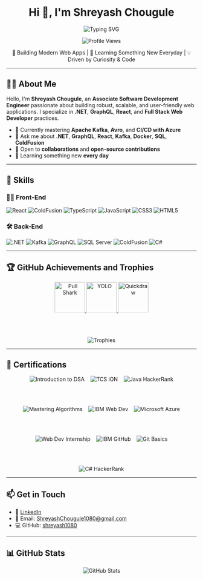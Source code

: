<h1 align="center">Hi 👋, I'm Shreyash Chougule</h1>

<p align="center">
  <img 
    src="https://readme-typing-svg.demolab.com?font=Fira+Code&pause=1000&center=true&vCenter=true&width=600&lines=Software+Engineer;Full-Stack+Developer" 
    alt="Typing SVG" 
  />
</p>

<p align="center">
  <img src="https://komarev.com/ghpvc/?username=shreyash1080&label=Profile%20views&color=0e75b6&style=flat" alt="Profile Views" />
</p>

<p align="center">
  🚀 Building Modern Web Apps | 🧠 Learning Something New Everyday | 💡 Driven by Curiosity & Code
</p>

---

## 👨‍💻 About Me

Hello, I'm **Shreyash Chougule**, an **Associate Software Development Engineer** passionate about building robust, scalable, and user-friendly web applications. I specialize in **.NET**, **GraphQL**, **React**, and **Full Stack Web Developer** practices.

- 🔭 Currently mastering **Apache Kafka**, **Avro**, and **CI/CD with Azure**
- 💬 Ask me about **.NET**, **GraphQL**, **React**, **Kafka**, **Docker**, **SQL**, **ColdFusion**
- 🤝 Open to **collaborations** and **open-source contributions**
- 🧠 Learning something new **every day**

---

## 🚀 Skills

### 👨‍🎨 Front-End  
![React](https://img.shields.io/badge/ReactJS-20232A?style=flat-square&logo=react&logoColor=61DAFB)
![ColdFusion](https://img.shields.io/badge/ColdFusion-ED1C24?style=flat-square&logo=adobe&logoColor=white)
![TypeScript](https://img.shields.io/badge/TypeScript-3178C6?style=flat-square&logo=typescript&logoColor=white)
![JavaScript](https://img.shields.io/badge/JavaScript-F7DF1E?style=flat-square&logo=javascript&logoColor=black)
![CSS3](https://img.shields.io/badge/CSS3-1572B6?style=flat-square&logo=css3&logoColor=white)
![HTML5](https://img.shields.io/badge/HTML5-E34F26?style=flat-square&logo=html5&logoColor=white)


### 🛠️ Back-End  
![.NET](https://img.shields.io/badge/.NET-512BD4?style=flat-square&logo=dotnet&logoColor=white)
![Kafka](https://img.shields.io/badge/Apache%20Kafka-231F20?style=flat-square&logo=apachekafka&logoColor=white)
![GraphQL](https://img.shields.io/badge/GraphQL-E10098?style=flat-square&logo=graphql&logoColor=white)
![SQL Server](https://img.shields.io/badge/SQL%20Server-CC2927?style=flat-square&logo=microsoftsqlserver&logoColor=white)
![ColdFusion](https://img.shields.io/badge/ColdFusion-ED1C24?style=flat-square&logo=adobe&logoColor=white)
![C#](https://img.shields.io/badge/CSharp-239120?style=flat-square&logo=csharp&logoColor=white)

---

## 🏆 GitHub Achievements and Trophies

<p align="center">
  <a href="https://github.com/shreyash1080?achievement=pull-shark&tab=achievements">
    <img src="https://github.githubassets.com/images/modules/profile/achievements/pull-shark-default.png" width="80" title="Pull Shark" />
  </a>
  
  <a href="https://github.com/shreyash1080?achievement=yolo&tab=achievements">
    <img src="https://github.githubassets.com/images/modules/profile/achievements/yolo-default.png" width="80" title="YOLO" />
  </a>
  
  <a href="https://github.com/shreyash1080?achievement=quickdraw&tab=achievements">
    <img src="https://github.githubassets.com/images/modules/profile/achievements/quickdraw-default.png" width="80" title="Quickdraw" />
  </a>
  
</p>
  <br><br>

<p align="center">
  <img src="https://github-profile-trophy.vercel.app/?username=shreyash1080&theme=radical&row=2&column=3&margin-w=15&margin-h=15" alt="Trophies" />
</p>

---

## 📜 Certifications

<div align="center">

  <!-- Row 1 -->
  <img src="https://img.shields.io/badge/Codedamn-Intro%20to%20DSA-blueviolet?style=for-the-badge&logo=codedamn&logoColor=white" alt="Introduction to DSA" />
  &nbsp;&nbsp;
  <img src="https://img.shields.io/badge/TCS%20iON-Young%20Professional-orange?style=for-the-badge&logo=tcs&logoColor=white" alt="TCS iON" />
  &nbsp;&nbsp;
  <img src="https://img.shields.io/badge/HackerRank-Java-red?style=for-the-badge&logo=java&logoColor=white" alt="Java HackerRank" />

  <br><br>

  <!-- Row 2 -->
  <img src="https://img.shields.io/badge/Codedamn-Mastering%20Algorithms-blueviolet?style=for-the-badge&logo=codedamn&logoColor=white" alt="Mastering Algorithms" />
  &nbsp;&nbsp;
  <img src="https://img.shields.io/badge/IBM-Intro%20to%20Web%20Dev-blue?style=for-the-badge&logo=ibm&logoColor=white" alt="IBM Web Dev" />
  &nbsp;&nbsp;
  <img src="https://img.shields.io/badge/Microsoft-Azure%20Fundamentals-0078D4?style=for-the-badge&logo=microsoftazure&logoColor=white" alt="Microsoft Azure" />

  <br><br>

  <!-- Row 3 -->
  <img src="https://img.shields.io/badge/Orbitor-Web%20Dev%20Internship-yellow?style=for-the-badge&logo=html5&logoColor=white" alt="Web Dev Internship" />
  &nbsp;&nbsp;
  <img src="https://img.shields.io/badge/IBM-Git%20&%20GitHub%20Certified-blue?style=for-the-badge&logo=ibm&logoColor=white" alt="IBM GitHub" />
  &nbsp;&nbsp;
  <img src="https://img.shields.io/badge/Git%20&%20GitHub-Basics-9cf?style=for-the-badge&logo=github&logoColor=black" alt="Git Basics" />

  <br><br>

  <!-- Row 4 -->
  <img src="https://img.shields.io/badge/HackerRank-C%23-brightgreen?style=for-the-badge&logo=csharp&logoColor=white" alt="C# HackerRank" />

</div>


---

## 📫 Get in Touch

- 🔗 [LinkedIn](https://www.linkedin.com/in/shreyash-chougule)
- 📧 Email: [ShreyashChougule1080@gmail.com](mailto:joerootdev@gmail.com)
- 💻 GitHub: [shreyash1080](https://github.com/shreyash1080)

---

## 📊 GitHub Stats

<p align="center">
<img src="https://github-readme-stats.vercel.app/api?username=shreyash1080&show_icons=true&theme=radical&count_private=true" alt="GitHub Stats" />
  <br />
</p>
